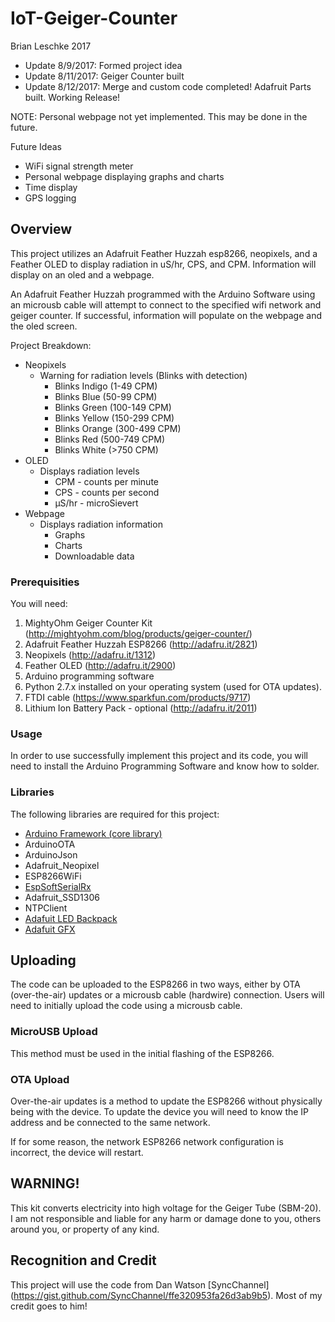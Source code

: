 # IoT-Geiger-Counter

Brian Leschke 2017
 
- Update 8/9/2017:  Formed project idea
- Update 8/11/2017: Geiger Counter built
- Update 8/12/2017: Merge and custom code completed! Adafruit Parts built. Working Release!

NOTE: Personal webpage not yet implemented. This may be done in the future. 

Future Ideas
- WiFi signal strength meter
- Personal webpage displaying graphs and charts
- Time display
- GPS logging

## **Overview**

This project utilizes an Adafruit Feather Huzzah esp8266, neopixels, and a Feather OLED to display radiation in uS/hr, CPS, and CPM. Information will display on an oled and a webpage. 

An Adafruit Feather Huzzah programmed with the Arduino Software using an microusb cable will attempt to connect to the specified wifi network and geiger counter. If successful, information will populate on the webpage and the oled screen. 

Project Breakdown:
* Neopixels
    * Warning for radiation levels (Blinks with detection)
      * Blinks Indigo (1-49 CPM)
      * Blinks Blue   (50-99 CPM)
      * Blinks Green  (100-149 CPM)
      * Blinks Yellow (150-299 CPM)
      * Blinks Orange (300-499 CPM)
      * Blinks Red    (500-749 CPM)
      * Blinks White  (>750 CPM)
* OLED
    * Displays radiation levels
      * CPM - counts per minute
      * CPS - counts per second
      * µS/hr - microSievert
* Webpage
    * Displays radiation information
        * Graphs
        * Charts
        * Downloadable data

### **Prerequisities**

You will need:

1. MightyOhm Geiger Counter Kit (http://mightyohm.com/blog/products/geiger-counter/)
2. Adafruit Feather Huzzah ESP8266 (http://adafru.it/2821)
3. Neopixels (http://adafru.it/1312)
4. Feather OLED (http://adafru.it/2900)
5. Arduino programming software
6. Python 2.7.x installed on your operating system (used for OTA updates).
7. FTDI cable (https://www.sparkfun.com/products/9717)
8. Lithium Ion Battery Pack - optional (http://adafru.it/2011)


### **Usage**

In order to use successfully implement this project and its code, you will need to install the Arduino Programming Software and know how to solder.
    
### **Libraries**

The following libraries are required for this project:
    
  * [Arduino Framework (core library)](https://github.com/esp8266/Arduino)
  * ArduinoOTA
  * ArduinoJson
  * Adafruit_Neopixel
  * ESP8266WiFi
  * [EspSoftSerialRx](https://github.com/scottwday/EspSoftSerial)
  * Adafruit_SSD1306
  * NTPClient
  * [Adafuit LED Backpack](https://github.com/adafruit/Adafruit-LED-Backpack-Library)
  * [Adafuit GFX](https://github.com/adafruit/Adafruit-GFX-Library)
        
## **Uploading**

The code can be uploaded to the ESP8266 in two ways, either by OTA (over-the-air) updates or a microusb cable (hardwire) connection.
Users will need to initially upload the code using a microusb cable.

### **MicroUSB Upload**

This method must be used in the initial flashing of the ESP8266.  

### **OTA Upload**

Over-the-air updates is a method to update the ESP8266 without physically being with the device. To update the device you will need to
know the IP address and be connected to the same network.

If for some reason, the network ESP8266 network configuration is incorrect, the device will restart.

## **WARNING!**
This kit converts electricity into high voltage for the Geiger Tube (SBM-20). I am not responsible and liable for any harm or damage done to you, others around you, or property of any kind. 
        
## **Recognition and Credit**
This project will use the code from Dan Watson [SyncChannel] (https://gist.github.com/SyncChannel/ffe320953fa26d3ab9b5).
Most of my credit goes to him! 

